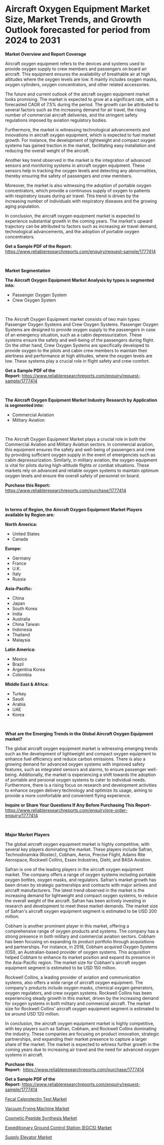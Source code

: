 <p><h1>Aircraft Oxygen Equipment Market Size, Market Trends, and Growth Outlook forecasted for period from 2024 to 2031</h1></p><p><strong>Market Overview and Report Coverage</strong></p>
<p><p>Aircraft oxygen equipment refers to the devices and systems used to provide oxygen supply to crew members and passengers on board an aircraft. This equipment ensures the availability of breathable air at high altitudes where the oxygen levels are low. It mainly includes oxygen masks, oxygen cylinders, oxygen concentrators, and other related accessories.</p><p>The future and current outlook of the aircraft oxygen equipment market looks promising. The market is expected to grow at a significant rate, with a forecasted CAGR of 7.5% during the period. The growth can be attributed to several factors such as the increasing demand for air travel, the rising number of commercial aircraft deliveries, and the stringent safety regulations imposed by aviation regulatory bodies.</p><p>Furthermore, the market is witnessing technological advancements and innovations in aircraft oxygen equipment, which is expected to fuel market growth. For instance, the development of lightweight and compact oxygen systems has gained traction in the market, facilitating easy installation and reducing the overall weight of the aircraft.</p><p>Another key trend observed in the market is the integration of advanced sensors and monitoring systems in aircraft oxygen equipment. These sensors help in tracking the oxygen levels and detecting any abnormalities, thereby ensuring the safety of passengers and crew members.</p><p>Moreover, the market is also witnessing the adoption of portable oxygen concentrators, which provide a continuous supply of oxygen to patients with respiratory issues during air travel. This trend is driven by the increasing number of individuals with respiratory diseases and the growing aging population.</p><p>In conclusion, the aircraft oxygen equipment market is expected to experience substantial growth in the coming years. The market's upward trajectory can be attributed to factors such as increasing air travel demand, technological advancements, and the adoption of portable oxygen concentrators.</p></p>
<p><strong>Get a Sample PDF of the Report:</strong> <a href="https://www.reliableresearchreports.com/enquiry/request-sample/1777414">https://www.reliableresearchreports.com/enquiry/request-sample/1777414</a></p>
<p>&nbsp;</p>
<p><strong>Market Segmentation</strong></p>
<p><strong>The Aircraft Oxygen Equipment Market Analysis by types is segmented into:</strong></p>
<p><ul><li>Passenger Oxygen System</li><li>Crew Oxygen System</li></ul></p>
<p>&nbsp;</p>
<p><p>The Aircraft Oxygen Equipment market consists of two main types: Passenger Oxygen Systems and Crew Oxygen Systems. Passenger Oxygen Systems are designed to provide oxygen supply to the passengers in case of an emergency situation, such as a cabin depressurization. These systems ensure the safety and well-being of the passengers during flight. On the other hand, Crew Oxygen Systems are specifically developed to provide oxygen to the pilots and cabin crew members to maintain their alertness and performance at high altitudes, where the oxygen levels are low. These systems play a crucial role in flight safety and crew comfort.</p></p>
<p><strong>Get a Sample PDF of the Report:</strong>&nbsp;<a href="https://www.reliableresearchreports.com/enquiry/request-sample/1777414">https://www.reliableresearchreports.com/enquiry/request-sample/1777414</a></p>
<p>&nbsp;</p>
<p><strong>The Aircraft Oxygen Equipment Market Industry Research by Application is segmented into:</strong></p>
<p><ul><li>Commercial Aviation</li><li>Military Aviation</li></ul></p>
<p>&nbsp;</p>
<p><p>The Aircraft Oxygen Equipment Market plays a crucial role in both the Commercial Aviation and Military Aviation sectors. In commercial aviation, this equipment ensures the safety and well-being of passengers and crew by providing sufficient oxygen supply in the event of emergencies such as cabin depressurization. Similarly, in military aviation, the oxygen equipment is vital for pilots during high-altitude flights or combat situations. These markets rely on advanced and reliable oxygen systems to maintain optimum oxygen levels and ensure the overall safety of personnel on board.</p></p>
<p><strong>Purchase this Report:</strong>&nbsp; <a href="https://www.reliableresearchreports.com/purchase/1777414">https://www.reliableresearchreports.com/purchase/1777414</a></p>
<p>&nbsp;</p>
<p><strong>In terms of Region, the Aircraft Oxygen Equipment Market Players available by Region are:</strong></p>
<p>
    <p> <strong> North America: </strong>
        <ul>
            <li>United States</li>
            <li>Canada</li>
        </ul>
        </p> 
    <p> <strong> Europe: </strong>
        <ul>
            <li>Germany</li>
            <li>France</li>
            <li>U.K.</li>
            <li>Italy</li>
            <li>Russia</li>
        </ul>
        </p> 
    <p> <strong> Asia-Pacific: </strong>
        <ul>
            <li>China</li>
            <li>Japan</li>
            <li>South Korea</li>
            <li>India</li>
            <li>Australia</li>
            <li>China Taiwan</li>
            <li>Indonesia</li>
            <li>Thailand</li>
            <li>Malaysia</li>
        </ul>
        </p> 
    <p> <strong> Latin America: </strong>
        <ul>
            <li>Mexico</li>
            <li>Brazil</li>
            <li>Argentina Korea</li>
            <li>Colombia</li>
        </ul>
        </p> 
    <p> <strong> Middle East & Africa: </strong>
        <ul>
            <li>Turkey</li>
            <li>Saudi</li>
            <li>Arabia</li>
            <li>UAE</li>
            <li>Korea</li>
        </ul>
    </p>
    </p>
<p>&nbsp;</p>
<p><strong>What are the Emerging Trends in the Global Aircraft Oxygen Equipment market?</strong></p>
<p><p>The global aircraft oxygen equipment market is witnessing emerging trends such as the development of lightweight and compact oxygen equipment to enhance fuel efficiency and reduce carbon emissions. There is also a growing demand for advanced oxygen systems with improved safety features, such as integrated sensors and alarms, to ensure passenger well-being. Additionally, the market is experiencing a shift towards the adoption of portable and personal oxygen systems to cater to individual needs. Furthermore, there is a rising focus on research and development activities to enhance oxygen delivery technology and optimize its usage, aiming to provide a more comfortable and convenient flying experience.</p></p>
<p><strong>Inquire or Share Your Questions If Any Before Purchasing This Report</strong>- <a href="https://www.reliableresearchreports.com/enquiry/pre-order-enquiry/1777414">https://www.reliableresearchreports.com/enquiry/pre-order-enquiry/1777414</a></p>
<p>&nbsp;</p>
<p><strong>Major Market Players</strong></p>
<p><p>The global aircraft oxygen equipment market is highly competitive, with several key players dominating the market. These players include Safran, Technodinamika (Rostec), Cobham, Aerox, Precise Flight, Adams Rite Aerospace, Rockwell Collins, Essex Industries, Diehl, and BASA Aviation.</p><p>Safran is one of the leading players in the aircraft oxygen equipment market. The company offers a range of oxygen systems including portable oxygen bottles, oxygen masks, and regulators. Safran's market growth has been driven by strategic partnerships and contracts with major airlines and aircraft manufacturers. The latest trend observed in the market is the increasing demand for lightweight and compact oxygen systems, to reduce the overall weight of the aircraft. Safran has been actively investing in research and development to meet these market demands. The market size of Safran's aircraft oxygen equipment segment is estimated to be USD 200 million.</p><p>Cobham is another prominent player in this market, offering a comprehensive range of oxygen products and systems. The company has a strong presence in both military and commercial aviation sectors. Cobham has been focusing on expanding its product portfolio through acquisitions and partnerships. For instance, in 2018, Cobham acquired Oxygen Systems (OSI), an Australian-based provider of oxygen systems. This acquisition helped Cobham to enhance its market position and expand its presence in the Asia-Pacific region. The market size for Cobham's aircraft oxygen equipment segment is estimated to be USD 150 million.</p><p>Rockwell Collins, a leading provider of aviation and communication systems, also offers a wide range of aircraft oxygen equipment. The company's products include oxygen masks, chemical oxygen generators, oxygen regulators, and crew oxygen systems. Rockwell Collins has been experiencing steady growth in this market, driven by the increasing demand for oxygen systems in both military and commercial aircraft. The market size for Rockwell Collins' aircraft oxygen equipment segment is estimated to be around USD 120 million.</p><p>In conclusion, the aircraft oxygen equipment market is highly competitive, with key players such as Safran, Cobham, and Rockwell Collins dominating the industry. These companies are focusing on product innovation, strategic partnerships, and expanding their market presence to capture a larger share of the market. The market is expected to witness further growth in the coming years due to increasing air travel and the need for advanced oxygen systems in aircraft.</p></p>
<p><strong>Purchase this Report:</strong>&nbsp;&nbsp;<a href="https://www.reliableresearchreports.com/purchase/1777414">https://www.reliableresearchreports.com/purchase/1777414</a></p>
<p></p>
<p><strong>Get a Sample PDF of the Report:</strong>&nbsp;<a href="https://www.reliableresearchreports.com/enquiry/request-sample/1777414">https://www.reliableresearchreports.com/enquiry/request-sample/1777414</a></p>
<p><p><a href="https://medium.com/@beverlyfields2012/fecal-calprotectin-test-market-the-key-to-successful-business-strategy-forecast-till-2030-f44f944b7428">Fecal Calprotectin Test Market</a></p><p><a href="https://github.com/lilstefpacute/Market-Research-Report-List-2/blob/main/vacuum-frying-machine-market.md">Vacuum Frying Machine Market</a></p><p><a href="https://medium.com/@beverlyfields2012/cosmetic-peptide-synthesis-market-share-evolution-and-market-growth-trends-2023-2030-b67c9c4fb849">Cosmetic Peptide Synthesis Market</a></p><p><a href="https://issuu.com/reportprime-2/docs/expeditionary-ground-control-station-egcs-market-s">Expeditionary Ground Control Station (EGCS) Market</a></p><p><a href="https://github.com/rexevange/Market-Research-Report-List-2/blob/main/supply-elevator-market.md">Supply Elevator Market</a></p></p>